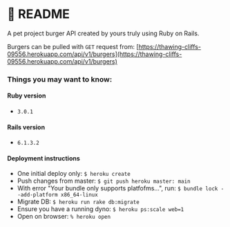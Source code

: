 # 🍔 README 

A pet project burger API created by yours truly using Ruby on Rails. 

Burgers can be pulled with `GET` request from: 
[https://thawing-cliffs-09556.herokuapp.com/api/v1/burgers](https://thawing-cliffs-09556.herokuapp.com/api/v1/burgers)

### Things you may want to know:

#### Ruby version
- `3.0.1`

#### Rails version
- `6.1.3.2`

#### Deployment instructions
- One initial deploy only: `$ heroku create`
- Push changes from master: `$ git push heroku master: main`
- With error "Your bundle only supports platfofms...", run: `$ bundle lock --add-platform x86_64-linux`
- Migrate DB: `$ heroku run rake db:migrate`
- Ensure you have a running dyno: `$ heroku ps:scale web=1`
- Open on browser: `% heroku open`
